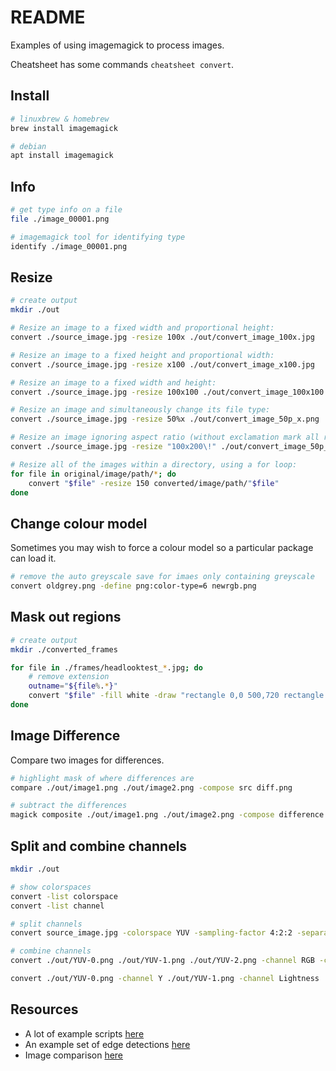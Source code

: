 # README

Examples of using imagemagick to process images.  

Cheatsheet has some commands `cheatsheet convert`.  

## Install

```sh
# linuxbrew & homebrew
brew install imagemagick

# debian
apt install imagemagick
```

## Info

```sh
# get type info on a file 
file ./image_00001.png

# imagemagick tool for identifying type
identify ./image_00001.png
```

## Resize

```sh
# create output          
mkdir ./out

# Resize an image to a fixed width and proportional height:
convert ./source_image.jpg -resize 100x ./out/convert_image_100x.jpg

# Resize an image to a fixed height and proportional width:
convert ./source_image.jpg -resize x100 ./out/convert_image_x100.jpg

# Resize an image to a fixed width and height:
convert ./source_image.jpg -resize 100x100 ./out/convert_image_100x100.jpg

# Resize an image and simultaneously change its file type:
convert ./source_image.jpg -resize 50%x ./out/convert_image_50p_x.png  

# Resize an image ignoring aspect ratio (without exclamation mark all resizes maintin aspect ratio)
convert ./source_image.jpg -resize "100x200\!" ./out/convert_image_50p_x.png  

# Resize all of the images within a directory, using a for loop:
for file in original/image/path/*; do
    convert "$file" -resize 150 converted/image/path/"$file"
done
```

## Change colour model

Sometimes you may wish to force a colour model so a particular package can load it.

```sh
# remove the auto greyscale save for imaes only containing greyscale
convert oldgrey.png -define png:color-type=6 newrgb.png
```

## Mask out regions

```sh
# create output          
mkdir ./converted_frames

for file in ./frames/headlooktest_*.jpg; do
    # remove extension
    outname="${file%.*}"
    convert "$file" -fill white -draw "rectangle 0,0 500,720 rectangle 750,0 1280,720" ./converted_frames/"$(basename $outname).bmp"
done
```

## Image Difference

Compare two images for differences.  

```sh
# highlight mask of where differences are
compare ./out/image1.png ./out/image2.png -compose src diff.png

# subtract the differences
magick composite ./out/image1.png ./out/image2.png -compose difference diff_magick.png
```

## Split and combine channels

```sh
mkdir ./out

# show colorspaces 
convert -list colorspace   
convert -list channel   

# split channels
convert source_image.jpg -colorspace YUV -sampling-factor 4:2:2 -separate ./out/YUV.png

# combine channels
convert ./out/YUV-0.png ./out/YUV-1.png ./out/YUV-2.png -channel RGB -combine ./out/combined.png

convert ./out/YUV-0.png -channel Y ./out/YUV-1.png -channel Lightness ./out/YUV-2.png -channel Luminance -combine ./out/combined.png
```

## Resources

* A lot of example scripts [here](http://www.fmwconcepts.com/imagemagick/magicwand/index.php)  
* An example set of edge detections [here](https://blog.jiayu.co/2019/05/edge-detection-with-imagemagick/)
* Image comparison [here](https://imagemagick.org/Usage/compare/)
